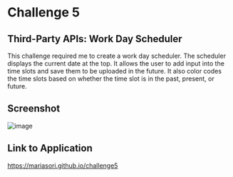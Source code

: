 # Challenge 5

## Third-Party APIs: Work Day Scheduler

This challenge required me to create a work day scheduler.  The scheduler displays the current date at the top.  It allows the user to add input into the time slots and save them to be uploaded in the future.  It also color codes the time slots based on whether the time slot is in the past, present, or future.

## Screenshot
![image](https://user-images.githubusercontent.com/88404610/134825060-39011dfd-1c98-4d3c-8365-207c787c0f5a.png)

## Link to Application

https://mariasori.github.io/challenge5
